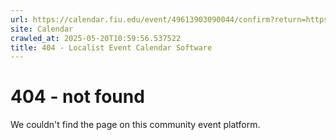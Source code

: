 ```yaml
---
url: https://calendar.fiu.edu/event/49613903090044/confirm?return=https%3A%2F%2Fcalendar.fiu.edu%2Fevent%2Fthe-bayonet-and-the-quill-poland-and-haiti-in-the-script-of-1805
site: Calendar
crawled_at: 2025-05-20T10:59:56.537522
title: 404 - Localist Event Calendar Software
---
```


# 404 - not found
We couldn't find the page on this community event platform.
